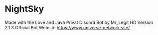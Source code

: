 # NightSky
Made with the Love and Java
Privat Discord Bot by Mr_Legit HD
Version 2.1.3
Official Bot Website https://www.universe-network.site/ 
